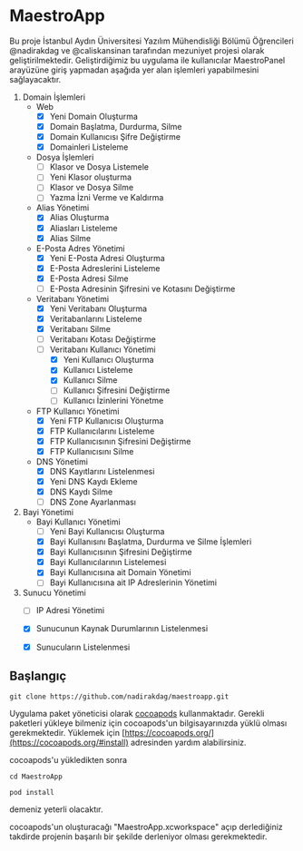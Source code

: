 # MaestroApp
Bu proje İstanbul Aydın Üniversitesi Yazılım Mühendisliği Bölümü Öğrencileri @nadirakdag ve @caliskansinan tarafından mezuniyet projesi olarak geliştirilmektedir.
Geliştirdiğimiz bu uygulama ile kullanıcılar MaestroPanel arayüzüne giriş yapmadan aşağıda yer alan işlemleri yapabilmesini sağlayacaktır. 

1.  Domain İşlemleri
    -   Web
        *  [x] Yeni Domain Oluşturma 
        *  [x] Domain Başlatma, Durdurma, Silme
        *  [x] Domain Kullanıcısı Şifre Değiştirme
        *  [x] Domainleri Listeleme 
    -   Dosya İşlemleri
        *  [ ] Klasor ve Dosya Listemele
        *  [ ] Yeni Klasor oluşturma
        *  [ ] Klasor ve Dosya Silme
        *  [ ] Yazma İzni Verme ve Kaldırma
    -   Alias Yönetimi
        *  [x] Alias Oluşturma 
        *  [x] Aliasları Listeleme 
        *  [x] Alias Silme 
    -   E-Posta Adres Yönetimi
        *   [x] Yeni E-Posta Adresi Oluşturma 
        *   [x] E-Posta Adreslerini Listeleme 
        *   [x] E-Posta Adresi Silme 
        *   [ ] E-Posta Adresinin Şifresini ve Kotasını Değiştirme
    -   Veritabanı Yönetimi
        *   [x] Yeni Veritabanı Oluşturma  
        *   [x] Veritabanlarını Listeleme  
        *   [x] Veritabanı Silme  
        *   [ ] Veritabanı Kotası Değiştirme
        *   [ ] Veritabanı Kullanıcı Yönetimi
            *  [x] Yeni Kullanıcı Oluşturma
            *  [x] Kullanıcı Listeleme
            *  [x] Kullanıcı Silme
            *  [ ] Kullanıcı Şifresini Değiştirme
            *  [ ] Kullanıcı İzinlerini Yönetme
    -   FTP Kullanıcı Yönetimi
        *   [x] Yeni FTP Kullanıcısı Oluşturma  
        *   [x] FTP Kullanıcılarını Listeleme  
        *   [x] FTP Kullanıcısının Şifresini Değiştirme 
        *   [x] FTP Kullanıcısını Silme  
    -   DNS Yönetimi
        *   [x] DNS Kayıtlarını Listelenmesi  
        *   [x] Yeni DNS Kaydı Ekleme
        *   [x] DNS Kaydı Silme  
        *   [ ] DNS Zone Ayarlanması
2.  Bayi Yönetimi
    -   Bayi Kullanıcı Yönetimi
        *   [ ] Yeni Bayi Kullanıcısı Oluşturma
        *   [x] Bayi Kullanısını Başlatma, Durdurma ve Silme İşlemleri
        *   [x] Bayi Kullanıcısının Şifresini Değiştirme
        *   [x] Bayi Kullanıcılarının Listelemesi  
        *   [x] Bayi Kullanıcısına ait Domain Yönetimi
        *   [ ] Bayi Kullanıcısına ait IP Adreslerinin Yönetimi
3. Sunucu Yönetimi
    -   [ ] IP Adresi Yönetimi
    -   [x] Sunucunun Kaynak Durumlarının Listelenmesi  
    -   [x] Sunucuların Listelenmesi  


## Başlangıç

``` git clone https://github.com/nadirakdag/maestroapp.git ```

Uygulama paket yöneticisi olarak [cocoapods](https://cocoapods.org/) kullanmaktadır. Gerekli paketleri yükleye bilmeniz için cocoapods'un bilgisayarınızda yüklü olması gerekmektedir. Yüklemek için [https://cocoapods.org/](https://cocoapods.org/#install) adresinden yardım alabilirsiniz. 

cocoapods'u yükledikten sonra 

``` cd MaestroApp ```

``` pod install ```

demeniz yeterli olacaktır.

cocoapods'un oluşturacağı "MaestroApp.xcworkspace" açıp derlediğiniz takdirde projenin başarılı bir şekilde derleniyor olması gerekmektedir.

